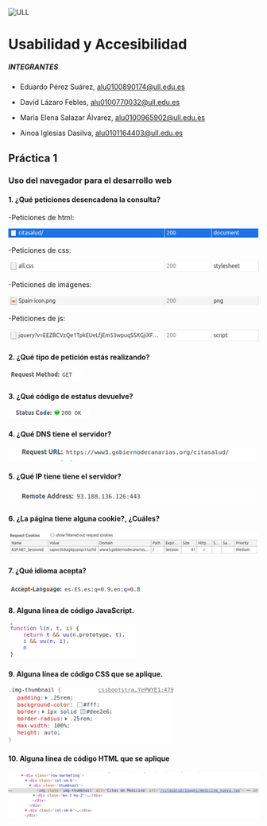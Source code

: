 
![ULL](imagenes/Logo_Universidad_LaLaguna.png)

# Usabilidad y Accesibilidad 

##### INTEGRANTES

+ Eduardo Pérez Suárez, [alu0100890174@ull.edu.es](alu0100890174@ull.edu.es)

+ David Lázaro Febles, [alu0100770032@ull.edu.es](alu0100770032@ull.edu.es)

+ Maria Elena Salazar Álvarez, [alu0100965902@ull.edu.es](alu0100965902@ull.edu.es)

+ Ainoa Iglesias Dasilva, [alu0101164403@ull.edu.es](alu0101164403@ull.edu.es)


## Práctica 1 

### Uso del navegador para el desarrollo web



#### 1. ¿Qué peticiones desencadena la consulta?
-Peticiones de html:

![imagen 1](https://github.com/educande05/ULL-ESIT-INF-UyA-2021/blob/main/Uso%20del%20navegador%20para%20el%20desarrollo%20web/imagenes/Imagen1.png)

-Peticiones de css:

![imagen 2](https://github.com/educande05/ULL-ESIT-INF-UyA-2021/blob/main/Uso%20del%20navegador%20para%20el%20desarrollo%20web/imagenes/Imagen2.png)

-Peticiones de imágenes:

![imagen 3](https://github.com/educande05/ULL-ESIT-INF-UyA-2021/blob/main/Uso%20del%20navegador%20para%20el%20desarrollo%20web/imagenes/Imagen3.png)

-Peticiones de js:

![imagen 4](https://github.com/educande05/ULL-ESIT-INF-UyA-2021/blob/main/Uso%20del%20navegador%20para%20el%20desarrollo%20web/imagenes/Imagen4.png)


#### 2. ¿Qué tipo de petición estás realizando?

![imagen 5](https://github.com/educande05/ULL-ESIT-INF-UyA-2021/blob/main/Uso%20del%20navegador%20para%20el%20desarrollo%20web/imagenes/Imagen5.png)


#### 3. ¿Qué código de estatus devuelve?

![imagen 6](https://github.com/educande05/ULL-ESIT-INF-UyA-2021/blob/main/Uso%20del%20navegador%20para%20el%20desarrollo%20web/imagenes/Imagen6.png)


#### 4. ¿Qué DNS tiene el servidor?

![imagen 7](https://github.com/educande05/ULL-ESIT-INF-UyA-2021/blob/main/Uso%20del%20navegador%20para%20el%20desarrollo%20web/imagenes/Imagen7.png)


#### 5. ¿Qué IP tiene tiene el servidor?

![imagen 8](https://github.com/educande05/ULL-ESIT-INF-UyA-2021/blob/main/Uso%20del%20navegador%20para%20el%20desarrollo%20web/imagenes/Imagen8.png)


#### 6. ¿La página tiene alguna cookie?, ¿Cuáles?

![imagen 9](https://github.com/educande05/ULL-ESIT-INF-UyA-2021/blob/main/Uso%20del%20navegador%20para%20el%20desarrollo%20web/imagenes/Imagen9.png)


#### 7. ¿Qué idioma acepta?

![imagen 10](https://github.com/educande05/ULL-ESIT-INF-UyA-2021/blob/main/Uso%20del%20navegador%20para%20el%20desarrollo%20web/imagenes/Imagen10.png)


#### 8. Alguna línea de código JavaScript.

![imagen 11](https://github.com/educande05/ULL-ESIT-INF-UyA-2021/blob/main/Uso%20del%20navegador%20para%20el%20desarrollo%20web/imagenes/Imagen11.png)


#### 9. Alguna línea de código CSS que se aplique.

![imagen 12](https://github.com/educande05/ULL-ESIT-INF-UyA-2021/blob/main/Uso%20del%20navegador%20para%20el%20desarrollo%20web/imagenes/Imagen12.png)


#### 10. Alguna línea de código HTML que se aplique

![imagen 13](https://github.com/educande05/ULL-ESIT-INF-UyA-2021/blob/main/Uso%20del%20navegador%20para%20el%20desarrollo%20web/imagenes/Imagen13.png)




